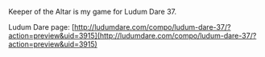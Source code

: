 Keeper of the Altar is my game for Ludum Dare 37.

Ludum Dare page: [http://ludumdare.com/compo/ludum-dare-37/?action=preview&uid=3915](http://ludumdare.com/compo/ludum-dare-37/?action=preview&uid=3915)